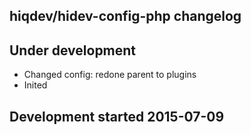 hiqdev/hidev-config-php changelog
---------------------------------

## Under development

- Changed config: redone parent to plugins
- Inited

## Development started 2015-07-09

